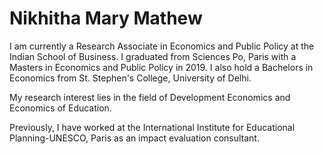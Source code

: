 # Nikhitha Mary Mathew

I am currently a Research Associate in Economics and Public Policy at the Indian School of Business. I graduated from Sciences Po, Paris with a Masters in Economics and Public Policy in 2019. I also hold a Bachelors in Economics from St. Stephen's College, University of Delhi.

My research interest lies in the field of Development Economics and Economics of Education.

Previously, I have worked at the International Institute for Educational Planning-UNESCO, Paris as an impact evaluation consultant.

